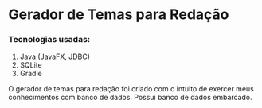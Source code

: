 
# Gerador de Temas para Redação
### Tecnologias usadas:

1) Java (JavaFX, JDBC)
2) SQLite
3) Gradle

O gerador de temas para redação foi criado com o intuito de exercer meus conhecimentos com banco de dados. Possui banco de dados embarcado.